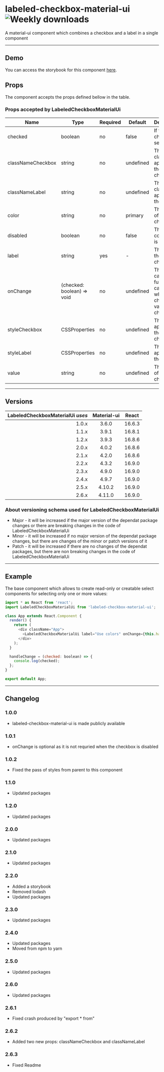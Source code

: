 # labeled-checkbox-material-ui ![Weekly downloads](https://img.shields.io/npm/dw/labeled-checkbox-material-ui 'Weekly downloads')

A material-ui component which combines a checkbox and a label in a single component

---

## Demo

You can access the storybook for this component [here](https://iulian-radu-at.github.io/labeled-checkbox-material-ui/).

## Props

The component accepts the props defined bellow in the table.

### Props accepted by LabeledCheckboxMaterialUi

| Name              | Type                       | Required | Default   | Description                                                     |
| ----------------- | -------------------------- | -------- | --------- | --------------------------------------------------------------- |
| checked           | boolean                    | no       | false     | If true, the checkbox is selected                               |
| classNameCheckbox | string                     | no       | undefined | The className applied to the checkbox                           |
| classNameLabel    | string                     | no       | undefined | The className applied to the label                              |
| color             | string                     | no       | primary   | The color of the checkbox                                       |
| disabled          | boolean                    | no       | false     | The component is disabled                                       |
| label             | string                     | yes      | -         | The label of the checkbox                                       |
| onChange          | (checked: boolean) => void | no       | undefined | The callback function called when the checkbox value is changed |
| styleCheckbox     | CSSProperties              | no       | undefined | The style applied to the checkbox                               |
| styleLabel        | CSSProperties              | no       | undefined | The style applied to the label                                  |
| value             | string                     | no       | undefined | The value of the checkbox                                       |

---

## Versions

| LabeledCheckboxMaterialUi _uses_ | Material-ui | React  |
| -------------------------------: | :---------: | :----: |
|                            1.0.x |    3.6.0    | 16.6.3 |
|                            1.1.x |    3.9.1    | 16.8.1 |
|                            1.2.x |    3.9.3    | 16.8.6 |
|                            2.0.x |    4.0.2    | 16.8.6 |
|                            2.1.x |    4.2.0    | 16.8.6 |
|                            2.2.x |    4.3.2    | 16.9.0 |
|                            2.3.x |    4.9.0    | 16.9.0 |
|                            2.4.x |    4.9.7    | 16.9.0 |
|                            2.5.x |   4.10.2    | 16.9.0 |
|                            2.6.x |   4.11.0    | 16.9.0 |

### About versioning schema used for LabeledCheckboxMaterialUi

- Major - it will be increased if the major version of the dependat package changes or there are breaking changes in the code of LabeledCheckboxMaterialUi
- Minor - it will be increased if no major version of the dependat package changes, but there are changes of the minor or patch versions of it
- Patch - it will be increased if there are no changes of the dependat packages, but there are non breaking changes in the code of LabeledCheckboxMaterialUi

---

## Example

The base component which allows to create read-only or creatable select components for selecting only one or more values:

```js
import * as React from 'react';
import LabeledCheckboxMaterialUi from 'labeled-checkbox-material-ui';

class App extends React.Component {
  render() {
    return (
      <div className="App">
        <LabeledCheckboxMaterialUi label="Use colors" onChange={this.handleChange} />
      </div>
    );
  }

  handleChange = (checked: boolean) => {
    console.log(checked);
  };
}

export default App;
```

---

## Changelog

### 1.0.0

- labeled-checkbox-material-ui is made publicly available

### 1.0.1

- onChange is optional as it is not requried when the checkbox is disabled

### 1.0.2

- Fixed the pass of styles from parent to this component

### 1.1.0

- Updated packages

### 1.2.0

- Updated packages

### 2.0.0

- Updated packages

### 2.1.0

- Updated packages

### 2.2.0

- Added a storybook
- Removed lodash
- Updated packages

### 2.3.0

- Updated packages

### 2.4.0

- Updated packages
- Moved from npm to yarn

### 2.5.0

- Updated packages

### 2.6.0

- Updated packages

### 2.6.1

- Fixed crash produced by "export \* from"

### 2.6.2

- Added two new props: classNameCheckbox and classNameLabel

### 2.6.3

- Fixed Readme
